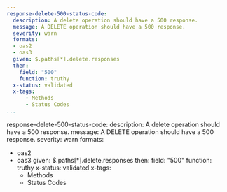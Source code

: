 ```yaml
---
response-delete-500-status-code:
  description: A delete operation should have a 500 response.
  message: A DELETE operation should have a 500 response.
  severity: warn
  formats:
  - oas2
  - oas3
  given: $.paths[*].delete.responses
  then:
    field: "500"
    function: truthy
  x-status: validated
  x-tags:
      - Methods
      - Status Codes       
...
```

response-delete-500-status-code:
  description: A delete operation should have a 500 response.
  message: A DELETE operation should have a 500 response.
  severity: warn
  formats:
  - oas2
  - oas3
  given: $.paths[*].delete.responses
  then:
    field: "500"
    function: truthy
  x-status: validated
  x-tags:
      - Methods
      - Status Codes  